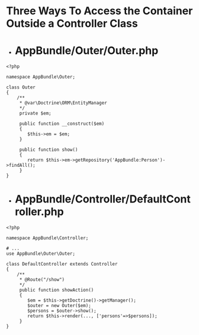 Three Ways To Access the Container Outside a Controller Class
=============================================================

* # AppBundle/Outer/Outer.php
```
<?php

namespace AppBundle\Outer;

class Outer
{
    /**
     * @var\Doctrine\ORM\EntityManager
     */
     private $em;

     public function __construct($em)
     {
        $this->em = $em;
     }

     public function show()
     {
        return $this->em->getRepository('AppBundle:Person')->findAll();
     }
}
```

* # AppBundle/Controller/DefaultController.php
```
<?php

namespace AppBundle\Controller;

# ...
use AppBundle\Outer\Outer;

class DefaultController extends Controller
{
    /**
     * @Route("/show")
     */
     public function showAction()
     {
        $em = $this->getDoctrine()->getManager();
        $outer = new Outer($em);
        $persons = $outer->show();
        return $this->render(..., ['persons'=>$persons]);
     }
}
```